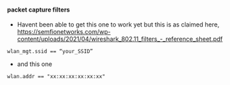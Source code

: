 

#### packet capture filters

* Havent been able to get this one to work yet but this is as claimed here, https://semfionetworks.com/wp-content/uploads/2021/04/wireshark_802.11_filters_-_reference_sheet.pdf

```
wlan_mgt.ssid == “your_SSID”
```

* and this one 

```
wlan.addr == "xx:xx:xx:xx:xx:xx"
```
